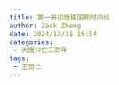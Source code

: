```yaml
---
title: 第一册初唐建国期时间线
author: Zack Zheng
date: 2024/12/31 16:54
categories:
 - 大唐兴亡三百年
tags:
 - 王觉仁
---
```


<simple-img src="https://gitee.com/zackzhengxy/picGallery/raw/main/imgs/初唐创业建国期.png"></simple-img>

